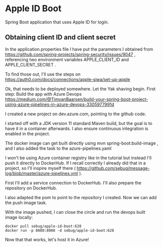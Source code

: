 # Apple ID Boot
Spring Boot application that uses Apple ID for login.

## Obtaining client ID and client secret
In the application.properties file I have put the parameters I obtained from
https://github.com/spring-projects/spring-security/issues/9047 , referencing two
environment variables APPLE_CLIENT_ID and APPLE_CLIENT_SECRET .

To find those out, I'll use the steps on https://auth0.com/docs/connections/apple-siwa/set-up-apple 

Ok, that needs to be deployed somewhere. Let the Yak shaving begin. First step: Build the
app with Azure Devops https://medium.com/@TimvanBaarsen/build-your-spring-boot-project-using-azure-pipelines-in-azure-devops-3305977991d

I created a new project on dev.azure.com, pointing to the github code.

I started off with a JDK version 11 standard Maven build, but the goal is to have
it in a container afterwards. I also ensure continuous integration is enabled
in the project.

The docker image can get built directly using mvn spring-boot:build-image ,
and I also added the task to the azure-pipelines.yaml

I won't be using Azure container registry like in the tutorial but instead I'll push
it directly to DockerHub. If I recall correctly I already did that in a project, so
I'll inspire myself there ( https://github.com/sebug/message-log/blob/master/azure-pipelines.yml ).

First I'll add a service connection to DockerHub. I'll also prepare the repository on
DockerHub.

I also adapted the pom to point to the repository I created. Now we can add the push
image task.

With the image pushed, I can close the circle and run the devops built image locally:

    docker pull sebug/apple-id-boot:628
    docker run -p 8080:8080 -d sebug/apple-id-boot:628

Now that that works, let's host it in Azure!
